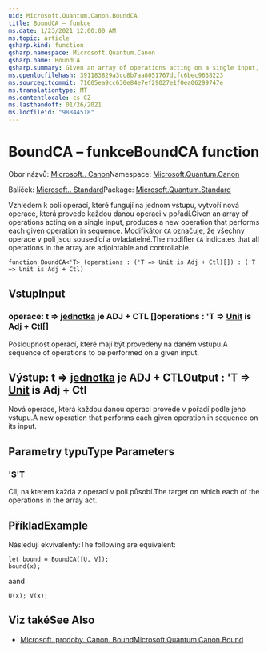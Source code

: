 ```yaml
---
uid: Microsoft.Quantum.Canon.BoundCA
title: BoundCA – funkce
ms.date: 1/23/2021 12:00:00 AM
ms.topic: article
qsharp.kind: function
qsharp.namespace: Microsoft.Quantum.Canon
qsharp.name: BoundCA
qsharp.summary: Given an array of operations acting on a single input, produces a new operation that performs each given operation in sequence. The modifier `CA` indicates that all operations in the array are adjointable and controllable.
ms.openlocfilehash: 391183829a3cc8b7aa8051767dcfc6bec9638223
ms.sourcegitcommit: 71605ea9cc630e84e7ef29027e1f0ea06299747e
ms.translationtype: MT
ms.contentlocale: cs-CZ
ms.lasthandoff: 01/26/2021
ms.locfileid: "98844518"
---
```

# <a name="boundca-function"></a><span data-ttu-id="9a97e-102">BoundCA – funkce</span><span class="sxs-lookup"><span data-stu-id="9a97e-102">BoundCA function</span></span>

<span data-ttu-id="9a97e-103">Obor názvů: [Microsoft.. Canon](xref:Microsoft.Quantum.Canon)</span><span class="sxs-lookup"><span data-stu-id="9a97e-103">Namespace: [Microsoft.Quantum.Canon](xref:Microsoft.Quantum.Canon)</span></span>

<span data-ttu-id="9a97e-104">Balíček: [Microsoft.. Standard](https://nuget.org/packages/Microsoft.Quantum.Standard)</span><span class="sxs-lookup"><span data-stu-id="9a97e-104">Package: [Microsoft.Quantum.Standard](https://nuget.org/packages/Microsoft.Quantum.Standard)</span></span>


<span data-ttu-id="9a97e-105">Vzhledem k poli operací, které fungují na jednom vstupu, vytvoří nová operace, která provede každou danou operaci v pořadí.</span><span class="sxs-lookup"><span data-stu-id="9a97e-105">Given an array of operations acting on a single input, produces a new operation that performs each given operation in sequence.</span></span>
<span data-ttu-id="9a97e-106">Modifikátor `CA` označuje, že všechny operace v poli jsou sousedící a ovladatelné.</span><span class="sxs-lookup"><span data-stu-id="9a97e-106">The modifier `CA` indicates that all operations in the array are adjointable and controllable.</span></span>

```qsharp
function BoundCA<'T> (operations : ('T => Unit is Adj + Ctl)[]) : ('T => Unit is Adj + Ctl)
```


## <a name="input"></a><span data-ttu-id="9a97e-107">Vstup</span><span class="sxs-lookup"><span data-stu-id="9a97e-107">Input</span></span>

### <a name="operations--t--unit--is-adj--ctl"></a><span data-ttu-id="9a97e-108">operace: t => [jednotka](xref:microsoft.quantum.lang-ref.unit)  je ADJ + CTL []</span><span class="sxs-lookup"><span data-stu-id="9a97e-108">operations : 'T => [Unit](xref:microsoft.quantum.lang-ref.unit)  is Adj + Ctl[]</span></span>

<span data-ttu-id="9a97e-109">Posloupnost operací, které mají být provedeny na daném vstupu.</span><span class="sxs-lookup"><span data-stu-id="9a97e-109">A sequence of operations to be performed on a given input.</span></span>



## <a name="output--t--unit--is-adj--ctl"></a><span data-ttu-id="9a97e-110">Výstup: t => [jednotka](xref:microsoft.quantum.lang-ref.unit)  je ADJ + CTL</span><span class="sxs-lookup"><span data-stu-id="9a97e-110">Output : 'T => [Unit](xref:microsoft.quantum.lang-ref.unit)  is Adj + Ctl</span></span>

<span data-ttu-id="9a97e-111">Nová operace, která každou danou operaci provede v pořadí podle jeho vstupu.</span><span class="sxs-lookup"><span data-stu-id="9a97e-111">A new operation that performs each given operation in sequence on its input.</span></span>

## <a name="type-parameters"></a><span data-ttu-id="9a97e-112">Parametry typu</span><span class="sxs-lookup"><span data-stu-id="9a97e-112">Type Parameters</span></span>

### <a name="t"></a><span data-ttu-id="9a97e-113">'S</span><span class="sxs-lookup"><span data-stu-id="9a97e-113">'T</span></span>

<span data-ttu-id="9a97e-114">Cíl, na kterém každá z operací v poli působí.</span><span class="sxs-lookup"><span data-stu-id="9a97e-114">The target on which each of the operations in the array act.</span></span>

## <a name="example"></a><span data-ttu-id="9a97e-115">Příklad</span><span class="sxs-lookup"><span data-stu-id="9a97e-115">Example</span></span>

<span data-ttu-id="9a97e-116">Následují ekvivalenty:</span><span class="sxs-lookup"><span data-stu-id="9a97e-116">The following are equivalent:</span></span>

```qsharp
let bound = BoundCA([U, V]);
bound(x);
```

<span data-ttu-id="9a97e-117">a</span><span class="sxs-lookup"><span data-stu-id="9a97e-117">and</span></span>

```qsharp
U(x); V(x);
```

## <a name="see-also"></a><span data-ttu-id="9a97e-118">Viz také</span><span class="sxs-lookup"><span data-stu-id="9a97e-118">See Also</span></span>

- [<span data-ttu-id="9a97e-119">Microsoft. prodoby. Canon. Bound</span><span class="sxs-lookup"><span data-stu-id="9a97e-119">Microsoft.Quantum.Canon.Bound</span></span>](xref:Microsoft.Quantum.Canon.Bound)